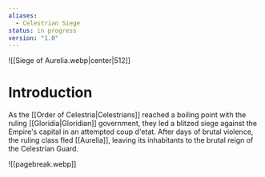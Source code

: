 ```yaml
---
aliases:
  - Celestrian Siege
status: in progress
version: "1.0"
---
```


![[Siege of Aurelia.webp|center|512]]
# Introduction
As the [[Order of Celestria|Celestrians]] reached a boiling point with the ruling [[Gloridia|Gloridian]] government, they led a blitzed siege against the Empire's capital in an attempted coup d'etat. After days of brutal violence, the ruling class fled [[Aurelia]], leaving its inhabitants to the brutal reign of the Celestrian Guard. 

![[pagebreak.webp]]